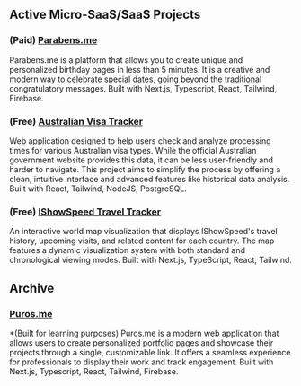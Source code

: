 ## Active Micro-SaaS/SaaS Projects
### (Paid) [Parabens.me](https://www.parabens.me/) 
Parabens.me is a platform that allows you to create unique and personalized birthday pages in less than 5 minutes. It is a creative and modern way to celebrate special dates, going beyond the traditional congratulatory messages. Built with Next.js, Typescript, React, Tailwind, Firebase.

### (Free) [Australian Visa Tracker](https://www.australianvisatracker.com/) 
Web application designed to help users check and analyze processing times for various Australian visa types. While the official Australian government website provides this data, it can be less user-friendly and harder to navigate. This project aims to simplify the process by offering a clean, intuitive interface and advanced features like historical data analysis. Built with React, Tailwind, NodeJS, PostgreSQL.

### (Free) [IShowSpeed Travel Tracker](https://www.ishowspeedtracker.com/) 
An interactive world map visualization that displays IShowSpeed's travel history, upcoming visits, and related content for each country. The map features a dynamic visualization system with both standard and chronological viewing modes. Built with Next.js, TypeScript, React, Tailwind.

## Archive
### [Puros.me](https://github.com/TomazMPP/puros.me)
*(Built for learning purposes) Puros.me is a modern web application that allows users to create personalized portfolio pages and showcase their projects through a single, customizable link. It offers a seamless experience for professionals to display their work and track engagement. Built with Next.js, Typescript, React, Tailwind, Firebase.
